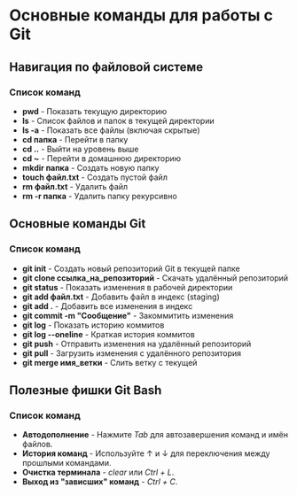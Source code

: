 # Основные команды для работы с Git

## Навигация по файловой системе

### Список команд

* **pwd** - Показать текущую директорию
* **ls** - Список файлов и папок в текущей директории
* **ls -a** - Показать все файлы (включая скрытые)
* **cd папка** - Перейти в папку
* **cd ..** - Выйти на уровень выше
* **cd ~** - Перейти в домашнюю директорию
* **mkdir папка** - Создать новую папку
* **touch файл.txt** - Создать пустой файл
* **rm файл.txt** - Удалить файл
* **rm -r папка** - Удалить папку рекурсивно

## Основные команды Git

### Список команд

* **git init** - Создать новый репозиторий Git в текущей папке
* **git clone ссылка_на_репозиторий** - Скачать удалённый репозиторий
* **git status** - Показать изменения в рабочей директории
* **git add файл.txt** - Добавить файл в индекс (staging)
* **git add .** - Добавить все изменения в индекс
* **git commit -m "Сообщение"** - Закоммитить изменения
* **git log** - Показать историю коммитов
* **git log --oneline** - Краткая история коммитов
* **git push** - Отправить изменения на удалённый репозиторий
* **git pull** - Загрузить изменения с удалённого репозитория
* **git merge имя_ветки** - Слить ветку с текущей

## Полезные фишки Git Bash

### Список команд

- **Автодополнение** - Нажмите *Tab* для автозавершения команд и имён файлов.
- **История команд** - Используйте ↑ и ↓ для переключения между прошлыми командами.
- **Очистка терминала** - *clear* или *Ctrl + L*.
- **Выход из "зависших" команд** - *Ctrl + C*.
